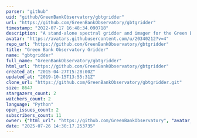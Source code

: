 ```yaml
---
parser: "github"
uid: "github/GreenBankObservatory/gbtgridder"
url: "https://github.com/GreenBankObservatory/gbtgridder"
timestamp: "2022-07-17 16:48:34.090718"
description: "A stand-alone spectral gridder and imager for the Green Bank Telescope"
avatar: "https://avatars.githubusercontent.com/u/20340212?v=4"
repo_url: "https://github.com/GreenBankObservatory/gbtgridder"
title: "Green Bank Observatory Gridder"
name: "gbtgridder"
full_name: "GreenBankObservatory/gbtgridder"
html_url: "https://github.com/GreenBankObservatory/gbtgridder"
created_at: "2015-04-27T15:28:00Z"
updated_at: "2019-10-15T13:55:31Z"
clone_url: "https://github.com/GreenBankObservatory/gbtgridder.git"
size: 8647
stargazers_count: 2
watchers_count: 2
language: "Python"
open_issues_count: 2
subscribers_count: 11
owner: {"html_url": "https://github.com/GreenBankObservatory", "avatar_url": "https://avatars.githubusercontent.com/u/20340212?v=4", "login": "GreenBankObservatory", "type": "Organization"}
date: "2025-07-26 14:30:17.253735"
---
```

